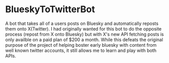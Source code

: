 # BlueskyToTwitterBot
A bot that takes all of a users posts on Bluesky and automatically reposts them onto X(Twitter).
I had originally wanted for this bot to do the opposite process (repost from X onto Bluesky) but with X's new API fetching posts is only availble on a paid plan of $200 a month. While this defeats the original purpose of the project of helping boster early bluesky with content from well known twitter accounts, it still allows me to learn and play with both APIs.
